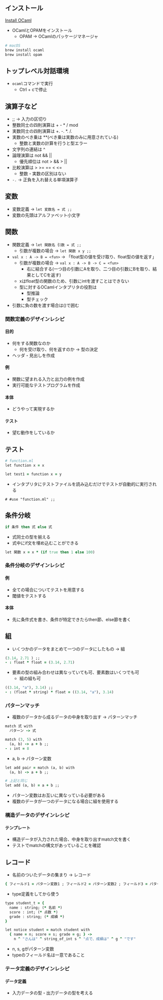 ## インストール
[Install OCaml](https://ocaml.org/docs/install.html)
- OCamlとOPAMをインストール
  - OPAM -> OCamlのパッケージマネージャ

```ruby
# macOS
brew install ocaml
brew install opam
```

## トップレベル対話環境
- `ocaml`コマンドで実行
  - Ctrl + cで停止

## 演算子など
- ;; -> 入力の区切り
- 整数同士の四則演算は + - * / mod
- 実数同士の四則演算は +. -. \*. /.
- 実数のべき乗は **(べき乗は実数のみに用意されている)
  - 整数と実数の計算を行うと型エラー
- 文字列の連結は ^
- 論理演算は not && ||
  - 優先順位は not > && > ||
- 比較演算は > >= == < <=
  - 整数・実数の区別はない
- `-.` -> 正負を入れ替える単項演算子

## 変数
- 変数定義 -> `let 変数名 = 式 ;;`
- 変数の先頭はアルファベット小文字

## 関数
- 関数定義 -> `let 関数名 引数 = 式 ;;`
  - 引数が複数の場合 -> `let 関数 x y ;;`
- `val x : A -> B = <fun>` -> 「float型の値を受け取り、float型の値を返す」
  - 引数が複数の場合 -> `val x : A -> B -> C = <fun>`
    - 右に結合する(一つ目の引数にAを取り、二つ目の引数にBを取り、結果としてCを返す)
  - xはfloat型の関数のため、引数にintを渡すことはできない
  - 型に対するOCamlインタプリタの役割は
    - 型推論
    - 型チェック
- 引数に負の数を渡す場合は()で囲む

### 関数定義のデザインレシピ
#### 目的
- 何をする関数なのか
  - 何を受け取り、何を返すのか -> 型の決定
- ヘッダ・見出しを作成

#### 例
- 関数に望まれる入力と出力の例を作成
- 実行可能なテストプログラムを作成

#### 本体
- どうやって実現するか

#### テスト
- 望む動作をしているか

## テスト
```ruby
# function.ml
let function x = x

let test1 = function x = y
```
- インタプリタにテストファイルを読み込むだけでテストが自動的に実行される
```
# #use "function.ml" ;;
```

## 条件分岐

```ruby
if 条件 then 式 else 式
```
- 式同士の型を揃える
- 式中にif文を埋め込むことができる
```ruby
let 関数 x = x * (if true then 1 else 100)
```

### 条件分岐のデザインレシピ
#### 例
- 全ての場合についてテストを用意する
- 閾値をテストする

#### 本体
- 先に条件式を書き、条件が特定できたらthen節、else節を書く

## 組
- いくつかのデータをまとめて一つのデータにしたもの -> 組
```ruby
(3.14, 2.71 ) ;;
- : float * float = (3.14, 2.71)
```
- 要素の型の組み合わせは異なっていても可、要素数はいくつでも可
  - 組の組も可
```ruby
((3.14, "a"), 3.14) ;;
- : (float * string) * float = ((3.14, "a"), 3.14)
```

### パターンマッチ
- 複数のデータから成るデータの中身を取り出す -> パターンマッチ
```ruby
match 式 with
  パターン -> 式
```

```ruby
match (3, 5) with
  (a, b) -> a + b ;;
- : int = 8
```
- a, b -> パターン変数
```ruby
let add pair = match (a, b) with
  (a, b) -> a + b ;;

# 上記と同じ
let add (a, b) = a + b ;;
```
- パターン変数はお互いに異なっている必要がある
- 複数のデータが一つのデータになる場合に組を使用する

### 構造データのデザインレシピ
#### テンプレート
- 構造データが入力された場合、中身を取り出すmatch文を書く
- テストでmatchの構文があっていることを確認

## レコード
- 名前のついたデータの集まり -> レコード
```ruby
{ フィールド1 = パターン変数1 ; フィールド2 = パターン変数2 ; フィールド3 = パターン変数3 ; ...}
```

- type定義をしてから使う
```ruby
type student_t = {
  name : string; (* 名前 *)
  score : int; (* 点数 *)
  grade : string; (* 成績 *)
}

let notice student = match student with
  { name = n; score = s; grade = g; } ->
    n ^ "さんは" ^ string_of_int s ^ "点で、成績は" ^ g ^ "です"
```
- n, s, gがパターン変数
- typeのフィールド名は一意であること

### テータ定義のデザインレシピ
#### データ定義
- 入力データの型・出力データの型を考える
